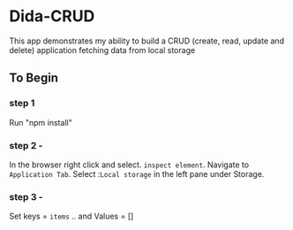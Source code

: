 # Dida-CRUD

This app demonstrates my ability to build a CRUD (create, read, update and delete) application fetching data from local storage

## To Begin

### step 1

Run "npm install"

### step 2 -

In the browser right click and select. `inspect element`. Navigate to `Application Tab`. Select :`Local storage` in the left pane under Storage.

### step 3 -

Set keys = `items` .. and Values = []
